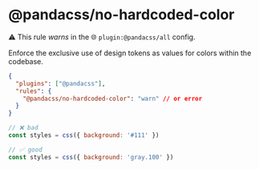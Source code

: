 # @pandacss/no-hardcoded-color

⚠️ This rule _warns_ in the 🌐 `plugin:@pandacss/all` config.

<!-- end auto-generated rule header -->

Enforce the exclusive use of design tokens as values for colors within the codebase.

```json
{
  "plugins": ["@pandacss"],
  "rules": {
    "@pandacss/no-hardcoded-color": "warn" // or error
  }
}
```

```js
// ❌ bad
const styles = css({ background: '#111' })

// ✅ good
const styles = css({ background: 'gray.100' })
```
